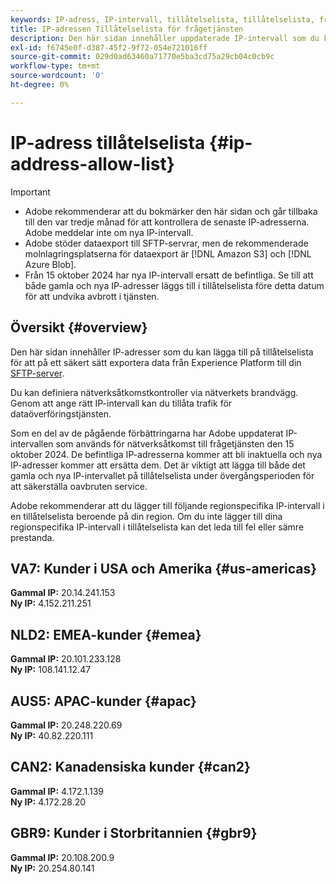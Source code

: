 ```yaml
---
keywords: IP-adress, IP-intervall, tillåtelselista, tillåtelselista, frågetjänst, nätverksåtkomst
title: IP-adressen Tillåtelselista för frågetjänsten
description: Den här sidan innehåller uppdaterade IP-intervall som du kan lägga till på tillåtelselista för säker åtkomst till frågetjänsten.
exl-id: f6745e0f-d387-45f2-9f72-054e721016ff
source-git-commit: 029d0ad63460a71770e5ba3cd75a29cb04c0cb9c
workflow-type: tm+mt
source-wordcount: '0'
ht-degree: 0%

---
```


# IP-adress tillåtelselista {#ip-address-allow-list}

>[!IMPORTANT]
>
> * Adobe rekommenderar att du bokmärker den här sidan och går tillbaka till den var tredje månad för att kontrollera de senaste IP-adresserna. Adobe meddelar inte om nya IP-intervall.
> * Adobe stöder dataexport till SFTP-servrar, men de rekommenderade molnlagringsplatserna för dataexport är [!DNL Amazon S3] och [!DNL Azure Blob].
> * Från 15 oktober 2024 har nya IP-intervall ersatt de befintliga. Se till att både gamla och nya IP-adresser läggs till i tillåtelselista före detta datum för att undvika avbrott i tjänsten.

## Översikt {#overview}

Den här sidan innehåller IP-adresser som du kan lägga till på tillåtelselista för att på ett säkert sätt exportera data från Experience Platform till din [SFTP-server](../destinations/catalog/cloud-storage/sftp.md).

Du kan definiera nätverksåtkomstkontroller via nätverkets brandvägg. Genom att ange rätt IP-intervall kan du tillåta trafik för dataöverföringstjänsten.

Som en del av de pågående förbättringarna har Adobe uppdaterat IP-intervallen som används för nätverksåtkomst till frågetjänsten den 15 oktober 2024. De befintliga IP-adresserna kommer att bli inaktuella och nya IP-adresser kommer att ersätta dem. Det är viktigt att lägga till både det gamla och nya IP-intervallet på tillåtelselista under övergångsperioden för att säkerställa oavbruten service.

Adobe rekommenderar att du lägger till följande regionspecifika IP-intervall i en tillåtelselista beroende på din region. Om du inte lägger till dina regionspecifika IP-intervall i tillåtelselista kan det leda till fel eller sämre prestanda.

## VA7: Kunder i USA och Amerika {#us-americas}

**Gammal IP:** 20.14.241.153\
**Ny IP:** 4.152.211.251

## NLD2: EMEA-kunder {#emea}

**Gammal IP:** 20.101.233.128\
**Ny IP:** 108.141.12.47

## AUS5: APAC-kunder {#apac}

**Gammal IP:** 20.248.220.69\
**Ny IP:** 40.82.220.111

## CAN2: Kanadensiska kunder {#can2}

**Gammal IP:** 4.172.1.139\
**Ny IP:** 4.172.28.20

## GBR9: Kunder i Storbritannien {#gbr9}

**Gammal IP:** 20.108.200.9\
**Ny IP:** 20.254.80.141

